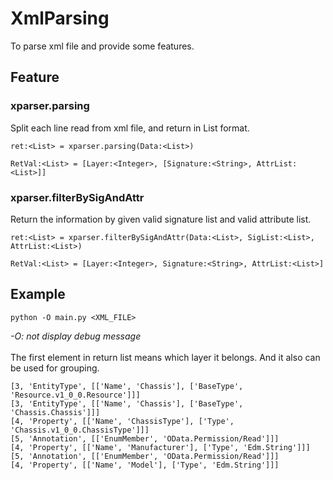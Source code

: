 # XmlParsing

To parse xml file and provide some features.</br>
## Feature</br>
### xparser.parsing</br>
Split each line read from xml file, and return in List format.</br>
```
ret:<List> = xparser.parsing(Data:<List>)
```
```
RetVal:<List> = [Layer:<Integer>, [Signature:<String>, AttrList:<List>]]
```

### xparser.filterBySigAndAttr</br>
Return the information by given valid signature list and valid attribute list.</br>
```
ret:<List> = xparser.filterBySigAndAttr(Data:<List>, SigList:<List>, AttrList:<List>)
```
```
RetVal:<List> = [Layer:<Integer>, Signature:<String>, AttrList:<List>]
```
## Example</br>
```
python -O main.py <XML_FILE>
```
*-O: not display debug message*
</br></br>
The first element in return list means which layer it belongs. And it also can be used for grouping.
```
[3, 'EntityType', [['Name', 'Chassis'], ['BaseType', 'Resource.v1_0_0.Resource']]]
[3, 'EntityType', [['Name', 'Chassis'], ['BaseType', 'Chassis.Chassis']]]
[4, 'Property', [['Name', 'ChassisType'], ['Type', 'Chassis.v1_0_0.ChassisType']]]
[5, 'Annotation', [['EnumMember', 'OData.Permission/Read']]]
[4, 'Property', [['Name', 'Manufacturer'], ['Type', 'Edm.String']]]
[5, 'Annotation', [['EnumMember', 'OData.Permission/Read']]]
[4, 'Property', [['Name', 'Model'], ['Type', 'Edm.String']]]
```
